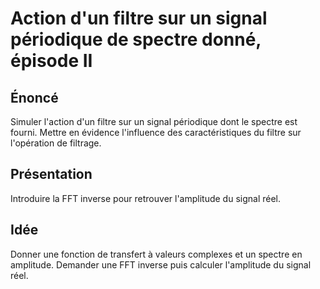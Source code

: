 # Action d'un filtre sur un signal périodique de spectre donné, épisode II

## Énoncé

Simuler l'action d'un filtre sur un signal périodique dont le spectre est 
fourni. Mettre en évidence l'influence des caractéristiques du filtre sur 
l'opération de filtrage.

## Présentation

Introduire la FFT inverse pour retrouver l'amplitude du signal réel.

## Idée

Donner une fonction de transfert à valeurs complexes et un spectre en amplitude.
Demander une FFT inverse puis calculer l'amplitude du signal réel.
